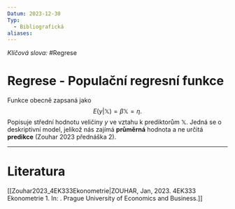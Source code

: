 ```yaml
---
Datum: 2023-12-30
Typ:
  - Bibliografická
aliases:
---
```

*Klíčová slova:* #Regrese 
# Regrese - Populační regresní funkce
Funkce obecně zapsaná jako
$$
E(y | \mathbb{X}) = \beta\mathbb X = \eta.
$$
Popisuje střední hodnotu veličiny $y$ ve vztahu k prediktorům $\mathbb X$. Jedná se o deskriptivní model, jelikož nás zajímá **průměrná** hodnota a ne určitá **predikce** (Zouhar 2023 přednáška 2).
- - -
# Literatura
[[Zouhar2023_4EK333Ekonometrie|ZOUHAR, Jan, 2023. 4EK333 Ekonometrie 1. In: . Prague University of Economics and Business.]]
